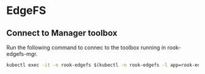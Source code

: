 # EdgeFS

## Connect to Manager toolbox

Run the following command to connec to the toolbox running in rook-edgefs-mgr.

```bash
kubectl exec -it -n rook-edgefs $(kubectl -n rook-edgefs -l app=rook-edgefs-mgr get po -o jsonpath='{range .items[*]}{.metadata.name}') -- env COLUMNS=$COLUMNS LINES=$LINES TERM=linux toolbox
```